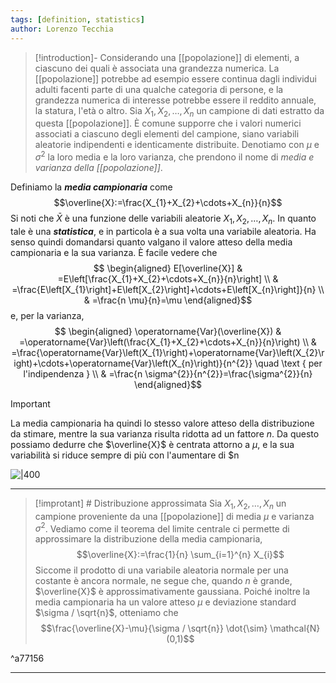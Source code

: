```yaml
---
tags: [definition, statistics]
author: Lorenzo Tecchia
---
```

>[!introduction]-
>Considerando una [[popolazione]] di elementi, a ciascuno dei quali è associata una grandezza numerica. La [[popolazione]] potrebbe ad esempio essere continua dagli individui adulti facenti parte di una qualche categoria di persone, e la grandezza numerica di interesse potrebbe essere il reddito annuale, la statura, l'età o altro. 
>Sia $X_{1}, X_{2}, \dots, X_{n}$ un campione di dati estratto da questa [[popolazione]]. È comune supporre che i valori numerici associati a ciascuno degli elementi del campione, siano variabili aleatorie indipendenti e identicamente distribuite.
>Denotiamo con $\mu$ e $\sigma^{2}$ la loro media e la loro varianza, che prendono il nome di *media e varianza della [[popolazione]]*. 

Definiamo la ***media campionaria*** come $$\overline{X}:=\frac{X_{1}+X_{2}+\cdots+X_{n}}{n}$$ Si noti che $\bar{X}$ è una funzione delle variabili aleatorie $X_{1}, X_{2}, \dots, X_{n}$. In quanto tale è una ***statistica***, e in particola è a sua volta una variabile aleatoria. Ha senso quindi domandarsi quanto valgano il valore atteso della media campionaria e la sua varianza. 
È facile vedere che $$
\begin{aligned}
E[\overline{X}] & =E\left[\frac{X_{1}+X_{2}+\cdots+X_{n}}{n}\right] \\
& =\frac{E\left[X_{1}\right]+E\left[X_{2}\right]+\cdots+E\left[X_{n}\right]}{n} \\
& =\frac{n \mu}{n}=\mu
\end{aligned}$$ e, per la varianza, $$
\begin{aligned}
\operatorname{Var}(\overline{X}) & =\operatorname{Var}\left(\frac{X_{1}+X_{2}+\cdots+X_{n}}{n}\right) \\
& =\frac{\operatorname{Var}\left(X_{1}\right)+\operatorname{Var}\left(X_{2}\right)+\cdots+\operatorname{Var}\left(X_{n}\right)}{n^{2}} \quad \text { per l'indipendenza } \\
& =\frac{n \sigma^{2}}{n^{2}}=\frac{\sigma^{2}}{n}
\end{aligned}$$
>[!important]
> La media campionaria ha quindi lo stesso valore atteso della distribuzione da stimare, mentre la sua varianza risulta ridotta ad un fattore $n$. Da questo possiamo dedurre che $\overline{X}$ è centrata attorno a $\mu$, e la sua variabilità si riduce sempre di più con l'aumentare di $n

![|400](https://cdn.mathpix.com/cropped/2023_11_20_03d5e6ef9957032926fdg-111.jpg?height=500&width=752&top_left_y=187&top_left_x=320)

---
>[!improtant] # Distribuzione approssimata
> Sia $X_{1}, X_{2}, \dots, X_{n}$ un campione proveniente da una [[popolazione]] di media $\mu$ e varianza $\sigma^{2}$. Vediamo come il teorema del limite centrale ci permette di approssimare la distribuzione della media campionaria, $$\overline{X}:=\frac{1}{n} \sum_{i=1}^{n} X_{i}$$
> Siccome il prodotto di una variabile aleatoria normale per una costante è ancora normale, ne segue che, quando $n$ è grande, $\overline{X}$ è approssimativamente gaussiana. Poiché inoltre la media campionaria ha un valore atteso $\mu$ e deviazione standard $\sigma / \sqrt{n}$, otteniamo che $$\frac{\overline{X}-\mu}{\sigma / \sqrt{n}} \dot{\sim} \mathcal{N}(0,1)$$ 

^a77156

---
